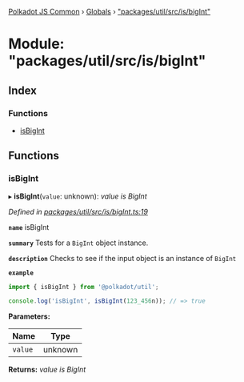 [Polkadot JS Common](../README.md) › [Globals](../globals.md) › ["packages/util/src/is/bigInt"](_packages_util_src_is_bigint_.md)

# Module: "packages/util/src/is/bigInt"

## Index

### Functions

* [isBigInt](_packages_util_src_is_bigint_.md#isbigint)

## Functions

###  isBigInt

▸ **isBigInt**(`value`: unknown): *value is BigInt*

*Defined in [packages/util/src/is/bigInt.ts:19](https://github.com/polkadot-js/common/blob/437314e5/packages/util/src/is/bigInt.ts#L19)*

**`name`** isBigInt

**`summary`** Tests for a `BigInt` object instance.

**`description`** 
Checks to see if the input object is an instance of `BigInt`

**`example`** 
<BR>

```javascript
import { isBigInt } from '@polkadot/util';

console.log('isBigInt', isBigInt(123_456n)); // => true
```

**Parameters:**

Name | Type |
------ | ------ |
`value` | unknown |

**Returns:** *value is BigInt*
